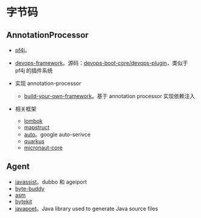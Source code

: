 # 字节码

## AnnotationProcessor

* [pf4j](https://github.com/pf4j/pf4j)。
* [devops-framework](https://github.com/bkdevops-projects/devops-framework)。源码：[devops-boot-core/devops-plugin](https://github.com/bkdevops-projects/devops-framework/tree/master/devops-boot-project/devops-boot-core/devops-plugin)，类似于 pf4j 的插件系统
* 实现 annotation-processor
  * [build-your-own-framework](https://github.com/JacekDubikowski/build-your-own-framework)。基于 annotation processor 实现依赖注入

* 相关框架
  * [lombok](https://github.com/projectlombok/lombok)
  * [mapstruct](https://github.com/mapstruct/mapstruct)
  * [auto](https://github.com/google/auto)。google auto-serivce
  * [quarkus](https://github.com/quarkusio/quarkus)
  * [micronaut-core](https://github.com/micronaut-projects/micronaut-core)


## Agent

* [javassist](https://github.com/jboss-javassist/javassist)。dubbo 和 ageiport
* [byte-buddy](https://github.com/raphw/byte-buddy)
* [asm](https://asm.ow2.io/)
* [bytekit](https://github.com/alibaba/bytekit)
* [javapoet](https://github.com/palantir/javapoet)。Java library used to generate Java source files